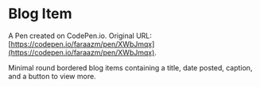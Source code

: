 # Blog Item

A Pen created on CodePen.io. Original URL: [https://codepen.io/faraazm/pen/XWbJmqx](https://codepen.io/faraazm/pen/XWbJmqx).

Minimal round bordered blog items containing a title, date posted, caption, and a button to view more.
